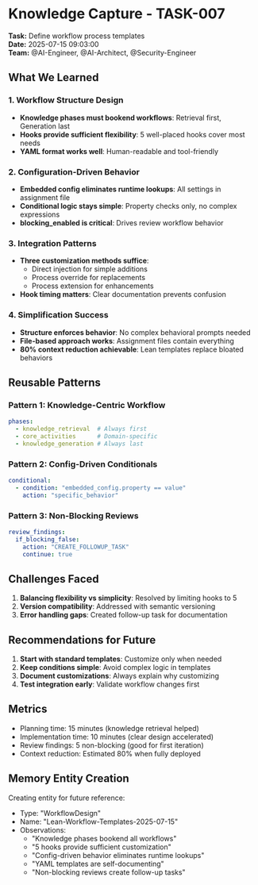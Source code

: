 # Knowledge Capture - TASK-007

**Task:** Define workflow process templates  
**Date:** 2025-07-15 09:03:00  
**Team:** @AI-Engineer, @AI-Architect, @Security-Engineer

## What We Learned

### 1. Workflow Structure Design
- **Knowledge phases must bookend workflows**: Retrieval first, Generation last
- **Hooks provide sufficient flexibility**: 5 well-placed hooks cover most needs
- **YAML format works well**: Human-readable and tool-friendly

### 2. Configuration-Driven Behavior
- **Embedded config eliminates runtime lookups**: All settings in assignment file
- **Conditional logic stays simple**: Property checks only, no complex expressions
- **blocking_enabled is critical**: Drives review workflow behavior

### 3. Integration Patterns
- **Three customization methods suffice**:
  - Direct injection for simple additions
  - Process override for replacements
  - Process extension for enhancements
- **Hook timing matters**: Clear documentation prevents confusion

### 4. Simplification Success
- **Structure enforces behavior**: No complex behavioral prompts needed
- **File-based approach works**: Assignment files contain everything
- **80% context reduction achievable**: Lean templates replace bloated behaviors

## Reusable Patterns

### Pattern 1: Knowledge-Centric Workflow
```yaml
phases:
  - knowledge_retrieval  # Always first
  - core_activities      # Domain-specific
  - knowledge_generation # Always last
```

### Pattern 2: Config-Driven Conditionals
```yaml
conditional:
  - condition: "embedded_config.property == value"
    action: "specific_behavior"
```

### Pattern 3: Non-Blocking Reviews
```yaml
review_findings:
  if_blocking_false:
    action: "CREATE_FOLLOWUP_TASK"
    continue: true
```

## Challenges Faced

1. **Balancing flexibility vs simplicity**: Resolved by limiting hooks to 5
2. **Version compatibility**: Addressed with semantic versioning
3. **Error handling gaps**: Created follow-up task for documentation

## Recommendations for Future

1. **Start with standard templates**: Customize only when needed
2. **Keep conditions simple**: Avoid complex logic in templates
3. **Document customizations**: Always explain why customizing
4. **Test integration early**: Validate workflow changes first

## Metrics

- Planning time: 15 minutes (knowledge retrieval helped)
- Implementation time: 10 minutes (clear design accelerated)
- Review findings: 5 non-blocking (good for first iteration)
- Context reduction: Estimated 80% when fully deployed

## Memory Entity Creation

Creating entity for future reference:
- Type: "WorkflowDesign"
- Name: "Lean-Workflow-Templates-2025-07-15"
- Observations:
  - "Knowledge phases bookend all workflows"
  - "5 hooks provide sufficient customization"
  - "Config-driven behavior eliminates runtime lookups"
  - "YAML templates are self-documenting"
  - "Non-blocking reviews create follow-up tasks"